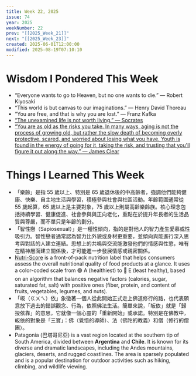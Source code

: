 ```yaml
---
title: Week 22, 2025
issue: 74
year: 2025
weekNumber: 22
prev: "[[2025_Week_21]]"
next: "[[2025_Week_23]]"
created: 2025-06-01T12:00:00
modified: 2025-08-19T07:10:10
---
```


# Wisdom I Pondered This Week

* “Everyone wants to go to Heaven, but no one wants to die.” — Robert Kiyosaki
* “This world is but canvas to our imaginations.” — Henry David Thoreau
* “You are free, and that is why you are lost.” — Franz Kafka
* [“The unexamined life is not worth living.” — Socrates](https://www.goodreads.com/quotes/246-the-unexamined-life-is-not-worth-living)
* [“You are as old as the risks you take. In many ways, aging is not the process of growing old, but rather the slow death of becoming overly protective, scared, and worried about losing what you have. Youth is found in the energy of going for it, taking the risk, and trusting that you'll figure it out along the way.” — James Clear](https://jamesclear.com/3-2-1/march-13-2025)

# Things I Learned This Week

* 「樂齡」是指 55 歲以上、特別是 65 歲退休後的中高齡者，強調他們能夠健康、快樂、自主地生活與學習，積極參與社會與社區活動。年齡範圍通常從 55 歲起算，65 歲以上是主要對象，75 歲以上則屬高齡樂齡族。核心理念包括持續學習、健康促進、社會參與與正向老化，重點在於提升年長者的生活品質與尊嚴，而不單只是年齡的劃分。
* 「智性戀（Sapiosexual）」是一種性傾向，指的是對他人的智力產生愛慕或性吸引力。智性戀者通常認為智力比外貌或身材更重要，並傾向與能進行深入思考與對話的人建立連結。思想上的共鳴與交流能激發他們的情感與性慾，唯有在精神層面建立關係後，才可能進一步發展情感或親密關係。
* [Nutri-Score](https://www.bmel.de/DE/themen/ernaehrung/lebensmittel-kennzeichnung/freiwillige-angaben-und-label/nutri-score/nutri-score_node.html) is a front-of-pack nutrition label that helps consumers assess the overall nutritional quality of food products at a glance. It uses a color-coded scale from 🟢 A (healthiest) to 🔴 E (least healthy), based on an algorithm that balances negative factors (calories, sugar, saturated fat, salt) with positive ones (fiber, protein, and content of fruits, vegetables, legumes, and nuts).
* 「皈（ㄍㄨㄟ）依」象徵著一個人從此開始正式走上佛道修行的路，也代表願意放下過去的錯誤觀念、行為，依照佛法生活。簡單來說，「皈依」就是「歸投依靠」的意思，它就像一個心靈的「重新開始」或承諾。特別是在佛教中，皈依的對象是「三寶」：佛（覺悟的導師）、法（佛陀的教義）和僧（修行的僧團）。
* Patagonia (巴塔哥尼亞) is a vast region located at the southern tip of South America, divided between **Argentina** and **Chile**. It is known for its diverse and dramatic landscapes, including the Andes mountains, glaciers, deserts, and rugged coastlines. The area is sparsely populated and is a popular destination for outdoor activities such as hiking, climbing, and wildlife viewing.
